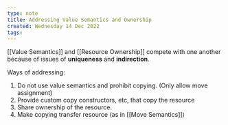 ```yaml
---
type: note
title: Addressing Value Semantics and Ownership
created: Wednesday 14 Dec 2022
tags: 
---
```

[[Value Semantics]] and [[Resource Ownership]] compete with one another because of issues of **uniqueness** and **indirection**.


Ways of addressing:
1. Do not use value semantics and prohibit copying. (Only allow move assignment)
2. Provide custom copy constructors, etc, that copy the resource
3. Share ownership of the resource.
4. Make copying transfer resource (as in [[Move Semantics]])